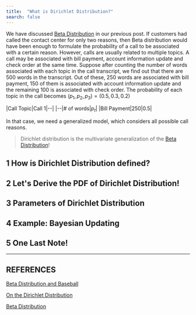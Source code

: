```yaml
---
title:  "What is Dirichlet Distribution?"
search: false
---
```


We have discussed [Beta Distribution](https://elifilkegokce.github.io/beta-distribution/)
in our previous post. If customers had called the contact center for only two
reasons, then Beta distribution would have been enough to formulate the
probability of a call to be associated with a certain reason. However, calls
are usually related to multiple topics. A call may be associated with
bill payment, account information update and check order at the same time. 
Suppose after counting the number of words associated with each topic 
in the call transcript, we find out that there are 500 words in the 
transcript. Out of these, 250 words are associated with bill payment, 150
of them is associated with account information update and the remaining 
100 is associated with check order. The probability of each topic in the 
call becomes $(p_1, p_2, p_3) = (0.5, 0.3, 0.2)$
 
|Call Topic|Call 1|--|
|--|# of words|$p_t$|
|Bill Payment|250|0.5|

In that case, we need a generalized
model, which considers all possible call reasons. 

> Dirichlet distribution is the multivariate generalization of the 
>[Beta Distribution](https://elifilkegokce.github.io/beta-distribution/)!
 
## 1 How is Dirichlet Distribution defined?
 

## 2 Let's Derive the PDF of Dirichlet Distribution!


## 3 Parameters of Dirichlet Distribution


## 4 Example: Bayesian Updating


## 5 One Last Note!



---
REFERENCES
---

[Beta Distribution and Baseball](http://varianceexplained.org/statistics/beta_distribution_and_baseball/)

[On the Dirichlet Distribution](https://mast.queensu.ca/~communications/Papers/msc-jiayu-lin.pdf)

[Beta Distribution](https://en.wikipedia.org/wiki/Beta_distribution)


